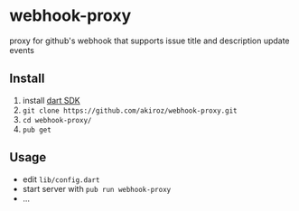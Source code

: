 # webhook-proxy

proxy for github's webhook that supports
issue title and description update events

## Install

1. install [dart SDK](https://www.dartlang.org/downloads/)
2. `git clone https://github.com/akiroz/webhook-proxy.git`
3. `cd webhook-proxy/`
3. `pub get`

## Usage

* edit `lib/config.dart`
* start server with `pub run webhook-proxy`
* ...

